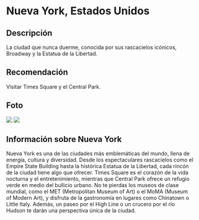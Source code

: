 # Nueva York, Estados Unidos

## Descripción
La ciudad que nunca duerme, conocida por sus rascacielos icónicos, Broadway y la Estatua de la Libertad.

## Recomendación
Visitar Times Square y el Central Park.

## Foto
![](https://upload.wikimedia.org/wikipedia/commons/4/47/New_york_times_square-terabass.jpg) 
![](https://static.anuevayork.com/wp-content/uploads/2020/06/13180423/Que-ver-en-Central-Park-Rutas-a-pie-y-en-bicicleta.jpg.webp) 

## Información sobre Nueva York
Nueva York es una de las ciudades más emblemáticas del mundo, llena de energía, cultura y diversidad. Desde los espectaculares rascacielos como el Empire State Building hasta la histórica Estatua de la Libertad, cada rincón de la ciudad tiene algo que ofrecer. Times Square es el corazón de la vida nocturna y el entretenimiento, mientras que Central Park ofrece un refugio verde en medio del bullicio urbano. No te pierdas los museos de clase mundial, como el MET (Metropolitan Museum of Art) o el MoMA (Museum of Modern Art), y disfruta de la gastronomía en lugares como Chinatown o Little Italy. Además, un paseo por el High Line o un crucero por el río Hudson te darán una perspectiva única de la ciudad.